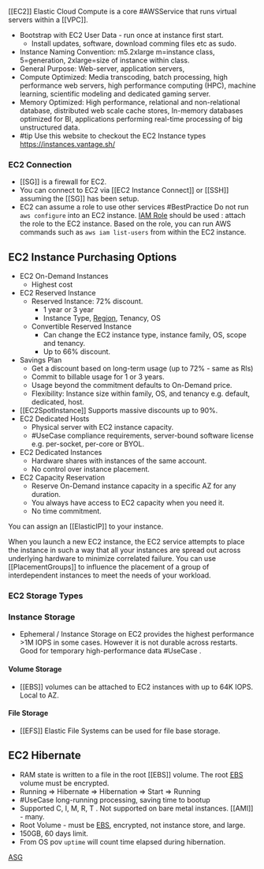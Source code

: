  [[EC2]]  Elastic Cloud Compute is a core #AWSService that runs virtual servers within a [[VPC]].
* Bootstrap with EC2 User Data - run once at instance first start.
	* Install updates, software, download comming files etc as sudo.
* Instance Naming Convention: m5.2xlarge m=instance class, 5=generation, 2xlarge=size of instance within class.
* General Purpose: Web-server, application servers, 
* Compute Optimized: Media transcoding, batch processing, high performance web servers, high performance computing (HPC), machine learning, scientific modeling and dedicated gaming server.
* Memory Optimized: High performance, relational and non-relational database, distributed web scale cache stores, In-memory databases optimized for BI, applications performing real-time processing of big unstructured data.
* #tip Use this website to checkout the EC2 Instance types https://instances.vantage.sh/
### EC2 Connection

- [[SG]] is a firewall for EC2. 
- You can connect to EC2 via [[EC2 Instance Connect]] or [[SSH]] assuming the [[SG]] has been setup.
- EC2 can assume a role to use other services #BestPractice Do not run `aws configure` into an EC2 instance. [IAM Role](IAM#IAM%20Role) should be used : attach the role to the EC2 instance. Based on the role, you can run AWS commands such as `aws iam list-users` from within the EC2 instance.

## EC2 Instance Purchasing Options
* EC2 On-Demand Instances
	* Highest cost
* EC2 Reserved Instance
	* Reserved Instance: 72% discount. 
		* 1 year or 3 year
		* Instance Type, [Region](Region.md), Tenancy, OS
	* Convertible Reserved Instance
		* Can change the EC2 instance type, instance family, OS, scope and tenancy.
		* Up to 66% discount.
* Savings Plan
	* Get a discount based on long-term usage (up to 72% - same as RIs)
	* Commit to billable usage for 1 or 3 years.
	* Usage beyond the commitment defaults to On-Demand price.
	* Flexibility: Instance size within family, OS, and tenancy e.g. default, dedicated, host.
* [[EC2SpotInstance]] Supports massive discounts up to 90%.
* EC2 Dedicated Hosts
	* Physical server with EC2 instance capacity.
	* #UseCase compliance requirements, server-bound software license e.g. per-socket, per-core or BYOL.
* EC2 Dedicated Instances
	* Hardware shares with instances of the same account.
	* No control over instance placement.
* EC2 Capacity Reservation
	* Reserve On-Demand instance capacity in a specific AZ for any duration.
	* You always have access to EC2 capacity when you need it.
	* No time commitment.

You can assign an [[ElasticIP]] to your instance. 

When you launch a new EC2 instance, the EC2 service attempts to place the instance in such a way that all your instances are spread out across underlying hardware to minimize correlated failure. You can use [[PlacementGroups]] to influence the placement of a group of interdependent instances to meet the needs of your workload. 

### EC2 Storage Types
### Instance Storage
- Ephemeral / Instance Storage on EC2 provides the highest performance >1M IOPS in some cases. However it is not durable across restarts. Good for temporary high-performance data #UseCase .
#### Volume Storage
- [[EBS]] volumes can be attached to EC2 instances with up to 64K IOPS. Local to AZ. 
#### File Storage
- [[EFS]] Elastic File Systems can be used for file base storage.

## EC2 Hibernate
* RAM state is written to a file in the root [[EBS]] volume. The root [EBS](EBS.md) volume must be encrypted. 
* Running => Hibernate => Hibernation => Start => Running
* #UseCase long-running processing, saving time to bootup
* Supported C, I, M, R, T . Not supported on bare metal instances. [[AMI]] - many.
* Root Volume - must be [EBS](EBS.md), encrypted, not instance store, and large. 
* 150GB, 60 days limit.
* From OS pov `uptime` will count time elapsed during hibernation.

[ASG](ASG.md)